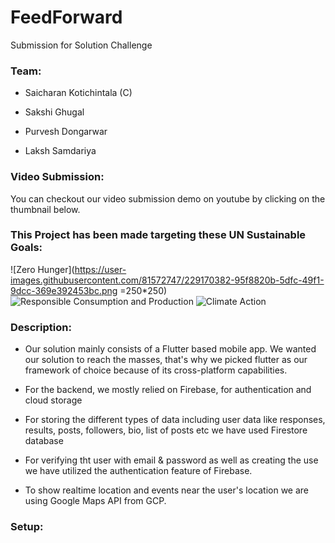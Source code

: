 # FeedForward

Submission for Solution Challenge

### Team:

* Saicharan Kotichintala (C)

* Sakshi Ghugal

* Purvesh Dongarwar

* Laksh Samdariya

### Video Submission:
You can checkout our video submission demo on youtube by clicking on the thumbnail below.

### This Project has been made targeting these UN Sustainable Goals:
![Zero Hunger](https://user-images.githubusercontent.com/81572747/229170382-95f8820b-5dfc-49f1-9dcc-369e392453bc.png =250*250)
![Responsible Consumption and Production](https://user-images.githubusercontent.com/81572747/229170341-1af273c8-1ea8-49e2-b9d0-30442ec45d6f.png)
![Climate Action](https://user-images.githubusercontent.com/81572747/229170445-011c5e95-7562-45fb-842c-864a96011045.png)


### Description:
* Our solution mainly consists of a Flutter based mobile app. We wanted our solution to reach the masses, that's why we picked flutter as our framework of choice because of its cross-platform capabilities.

* For the backend, we mostly relied on Firebase, for authentication and cloud storage

* For storing the different types of data including user data like responses, results, posts, followers, bio, list of posts etc we have used Firestore database

* For verifying tht user with email & password as well as creating the use we have utilized the authentication feature of Firebase.

* To show realtime location and events near the user's location we are using Google Maps API from GCP.

### Setup:

